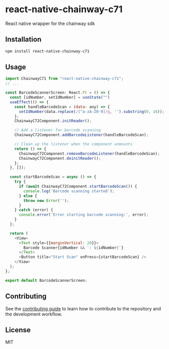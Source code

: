 # react-native-chainway-c71

React native wrapper for the chainway sdk

## Installation

```sh
npm install react-native-chainway-c71
```

## Usage

```js
import ChainwayC71 from "react-native-chainway-c71";
// ...

const BarcodeScannerScreen: React.FC = () => {
  const [idNumber, setIdNumber] = useState("")
  useEffect(() => {
    const handleBarcodeScan = (data: any) => {
      setIdNumber(data.replace(/[^a-zA-Z0-9]/g, '').substring(0, 16));
    };
    ChainwayC72Component.initReader();

    // Add a listener for barcode scanning
    ChainwayC72Component.addBarcodeListener(handleBarcodeScan);

    // Clean up the listener when the component unmounts
    return () => {
      ChainwayC72Component.removeBarcodeListener(handleBarcodeScan);
      ChainwayC72Component.deinitReader();
    };
  }, []);

  const startBarcodeScan = async () => {
    try {
      if (await ChainwayC72Component.startBarcodeScan()) {
        console.log('Barcode scanning started');
      } else {
        throw new Error('');
      }
    } catch (error) {
      console.error('Error starting barcode scanning:', error);
    }
  };

  return (
    <View>
      <Text style={{marginVertical: 20}}>
        Barcode Scanner{idNumber && `: ${idNumber}`}
      </Text>
      <Button title="Start Scan" onPress={startBarcodeScan} />
    </View>
  );
};

export default BarcodeScannerScreen;

```

## Contributing

See the [contributing guide](CONTRIBUTING.md) to learn how to contribute to the repository and the development workflow.

## License

MIT
